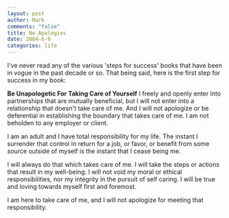 ```yaml
--- 
layout: post
author: Mark
comments: "false"
title: No Apologies
date: 2004-6-9
categories: life
---
```

I've never read any of the various 'steps for success' books that have been in vogue in the past decade or so. That being said, here is the first step for success in my book:

<strong>Be Unapologetic For Taking Care of Yourself</strong>
I freely and openly enter into partnerships that are mutually beneficial, but I will not enter into a relationship that doesn't take care of me. And I will not apologize or be deferential in establishing the boundary that takes care of me. I am not beholden to any employer or client.

I am an adult and I have total responsibility for my life. The instant I surrender that control in return for a job, or favor, or benefit from some source outside of myself is the instant that I cease being me.

I will always do that which takes care of me. I will take the steps or actions that result in my well-being. I will not void my moral or ethical responsibilities, nor my integrity in the pursuit of self caring. I will be true and loving towards myself first and foremost.

I am here to take care of me, and I will not apologize for meeting that responsibility.

